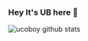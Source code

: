 ### Hey It's UB here 👋
![ucoboy github stats](https://github-stats-alpha.vercel.app/api/?username=xioyo&cc=FFFFFF&ic=DF7431&bc=FFFFFF&tc=000000)
